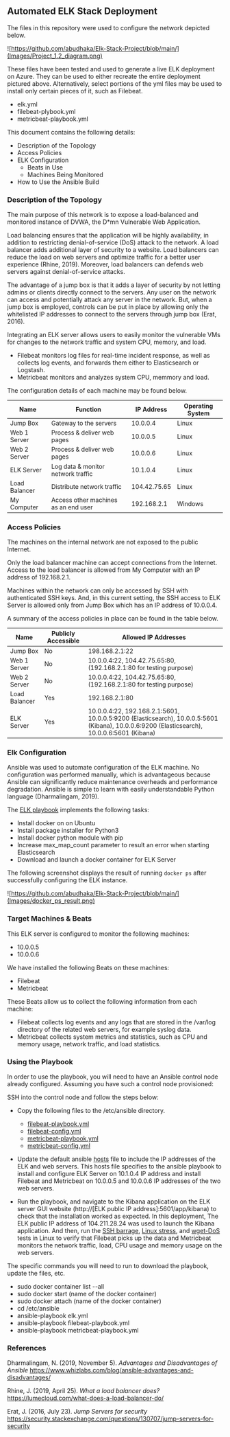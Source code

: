 ## Automated ELK Stack Deployment

The files in this repository were used to configure the network depicted below.

![https://github.com/abudhaka/Elk-Stack-Project/blob/main/](Images/Project_1.2_diagram.png)

These files have been tested and used to generate a live ELK deployment on Azure. They can be used to either recreate the entire deployment pictured above. Alternatively, select portions of the yml files may be used to install only certain pieces of it, such as Filebeat.

- elk.yml
- filebeat-plybook.yml
- metricbeat-playbook.yml

This document contains the following details:
- Description of the Topology
- Access Policies
- ELK Configuration
  - Beats in Use
  - Machines Being Monitored
- How to Use the Ansible Build


### Description of the Topology

The main purpose of this network is to expose a load-balanced and monitored instance of DVWA, the D*mn Vulnerable Web Application.

Load balancing ensures that the application will be highly availability, in addition to restricting denial-of-service (DoS) attack to the network.  A load balancer adds additional layer of security to a website. Load balancers can reduce the load on web servers and optimize traffic for a better user experience (Rhine, 2019).  Moreover, load balancers can defends web servers against denial-of-service attacks. 

The advantage of a jump box is that it adds a layer of security by not letting admins or clients directly connect to the servers.  Any user on the network can access and potentially attack any server in the network.  But, when a jump box is employed, controls can be put in place by allowing only the whitelisted IP addresses to connect to the servers through jump box (Erat, 2016).

Integrating an ELK server allows users to easily monitor the vulnerable VMs for changes to the network traffic and system CPU, memory, and load.
- Filebeat monitors log files for real-time incident response, as well as collects log events, and forwards them either to Elasticsearch or Logstash.
- Metricbeat monitors and analyzes system CPU, memmory and load.

The configuration details of each machine may be found below.

| Name          | Function   			       | IP Address          | Operating System |
|---------------|--------------------------------------|---------------------|------------------|
| Jump Box      | Gateway to the servers               | 10.0.0.4            | Linux            |
| Web 1 Server  | Process & deliver web pages          | 10.0.0.5            | Linux            |
| Web 2 Server  | Process & deliver web pages          | 10.0.0.6            | Linux            |
| ELK Server    | Log data & monitor network traffic   | 10.1.0.4            | Linux            |
| Load Balancer | Distribute network traffic           | 104.42.75.65        | Linux            |
| My Computer   | Access other machines as an end user | 192.168.2.1         | Windows          |

### Access Policies

The machines on the internal network are not exposed to the public Internet. 

Only the load balancer machine can accept connections from the Internet. Access to the load balancer is allowed from My Computer with an IP address of 192.168.2.1.

Machines within the network can only be accessed by SSH with authenticated SSH keys.  And, in this current setting, the SSH access to ELK Server is allowed only from Jump Box which has an IP address of 10.0.0.4.

A summary of the access policies in place can be found in the table below.

| Name         | Publicly Accessible| Allowed IP Addresses|  
|--------------|--------------------|---------------------|
| Jump Box     | No                 | 198.168.2.1:22|
| Web 1 Server | No                 | 10.0.0.4:22, 104.42.75.65:80, (192.168.2.1:80 for testing purpose)|    	
| Web 2 Server | No                 | 10.0.0.4:22, 104.42.75.65:80, (192.168.2.1:80 for testing purpose)|   	
| Load Balancer| Yes		    | 192.168.2.1:80|
| ELK Server   | Yes                | 10.0.0.4:22, 192.168.2.1:5601, 10.0.0.5:9200 (Elasticsearch), 10.0.0.5:5601 (Kibana), 10.0.0.6:9200 (Elasticsearch), 10.0.0.6:5601 (Kibana)|

### Elk Configuration

Ansible was used to automate configuration of the ELK machine. No configuration was performed manually, which is advantageous because Ansible can significantly reduce maintenance overheads and performance degradation. Ansible is simple to learn with easily understandable Python language (Dharmalingam, 2019).

The [ELK playbook](https://github.com/abudhaka/Elk-Stack-Project/blob/main/Ansible/elk.yml) implements the following tasks:
- Install docker on on Ubuntu
- Install package installer for Python3
- Install docker python module with pip
- Increase max_map_count parameter to result an error when starting Elasticsearch
- Download and launch a docker container for ELK Server

The following screenshot displays the result of running `docker ps` after successfully configuring the ELK instance.

![https://github.com/abudhaka/Elk-Stack-Project/blob/main/](Images/docker_ps_result.png)

### Target Machines & Beats
This ELK server is configured to monitor the following machines:
- 10.0.0.5
- 10.0.0.6

We have installed the following Beats on these machines:
- Filebeat
- Metricbeat

These Beats allow us to collect the following information from each machine:
- Filebeat collects log events and any logs that are stored in the /var/log directory of the related web servers, for example syslog data.  
- Metricbeat collects system metrics and statistics, such as CPU and memory usage, network traffic, and load statistics.

### Using the Playbook
In order to use the playbook, you will need to have an Ansible control node already configured. Assuming you have such a control node provisioned: 

SSH into the control node and follow the steps below:
- Copy the following files to the /etc/ansible directory.
  - [filebeat-playbook.yml](https://github.com/abudhaka/Elk-Stack-Project/blob/main/Ansible/filebeat-playbook.yml)
  - [filebeat-config.yml](https://github.com/abudhaka/Elk-Stack-Project/blob/main/Ansible/filebeat-config.yml)
  - [metricbeat-playbook.yml](https://github.com/abudhaka/Elk-Stack-Project/blob/main/Ansible/metricbeat-playbook.yml)
  - [metricbeat-config.yml](https://github.com/abudhaka/Elk-Stack-Project/blob/main/Ansible/metricbeat-config.yml)

- Update the default ansible [hosts](https://github.com/abudhaka/Elk-Stack-Project/blob/main/Ansible/hosts.yml) file to include the IP addresses of the ELK and web servers. This hosts file specifies to the ansible playbook to install and configure ELK Server on 10.1.0.4 IP address and install Filebeat and Metricbeat on 10.0.0.5 and 10.0.0.6 IP addresses of the two web servers.

- Run the playbook, and navigate to the Kibana application on the ELK server GUI website (http://[ELK public IP address]:5601/app/kibana) to check that the installation worked as expected.  In this deployment, The ELK public IP address of 104.211.28.24 was used to launch the Kibana application.  And then, run the [SSH barrage](https://github.com/abudhaka/Elk-Stack-Project/blob/main/Linux/SSH%20Barrage.jpg), [Linux stress](https://github.com/abudhaka/Elk-Stack-Project/blob/main/Linux/Linux%20Stress.pdf), and [wget-DoS](https://github.com/abudhaka/Elk-Stack-Project/blob/main/Linux/Wget.jpg) tests in Linux to verify that Filebeat picks up the data and Metricbeat monitors the network traffic, load, CPU usage and memory usage on the web servers.

The specific commands you will need to run to download the playbook, update the files, etc.
- sudo docker container list --all
- sudo docker start (name of the docker container)
- sudo docker attach (name of the docker container)
- cd /etc/ansible
- ansible-playbook elk.yml
- ansible-playbook filebeat-playbook.yml
- ansible-playbook metricbeat-playbook.yml

### References

Dharmalingam, N. (2019, November 5). _Advantages and Disadvantages of Ansible_ https://www.whizlabs.com/blog/ansible-advantages-and-disadvantages/

Rhine, J. (2019, April 25). _What a load balancer does?_ https://lumecloud.com/what-does-a-load-balancer-do/

Erat, J. (2016, July 23). _Jump Servers for security_ https://security.stackexchange.com/questions/130707/jump-servers-for-security

